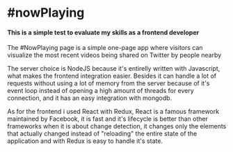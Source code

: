 # #nowPlaying

#### This is a simple test to evaluate my skills as a frontend developer

The #NowPlaying page is a simple one-page app where visitors can visualize the most recent videos being shared on Twitter by people nearby

The server choice is NodeJS because it's entirelly written with Javascript, what makes the frontend integration easier. Besides it can handle a lot of requests without using a lot of memory from the server because of it's event loop instead of opening a high amount of threads for every connection, and it has an easy integration with mongodb.

As for the frontend i used React with Redux, React is a famous framework maintained by Facebook, it is fast and it's lifecycle is better than other frameworks when it is about change detection, it changes only the elements that actually changed instead of "reloading" the entire state of the application and with Redux is easy to handle it's state.
